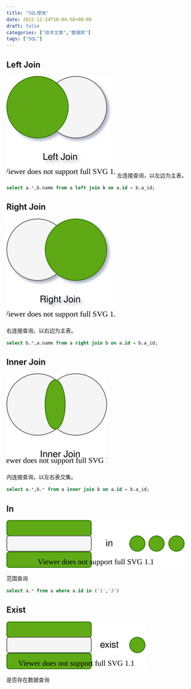 ```yaml
---
title: "SQL增强"
date: 2022-11-24T10:04:58+08:00
draft: false
categories: ["技术文章","数据库"]
tags: ["SQL"]
---
```


## Left Join

![](/mb/images/sql/left-join.drawio.svg)
左连接查询，以左边为主表。

```sql
select a.*,b.name from a left join b on a.id = b.a_id;
```

## Right Join

![](/mb/images/sql/right-join.drawio.svg)

右连接查询，以右边为主表。

```sql
select b.*,a.name from a right join b on a.id = b.a_id;
```

## Inner Join

![](/mb/images/sql/inner-join.drawio.svg)

内连接查询，以左右表交集。

```sql
select a.*,b.* from a inner join b on a.id = b.a_id;
```

## In

![](/mb/images/sql/in.drawio.svg)

范围查询

```sql
select a.* from a where a.id in ('1','3')
```

## Exist

![]( /mb/images/sql/exist.drawio.svg)

是否存在数据查询
